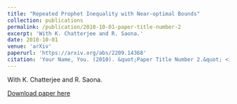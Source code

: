 ```yaml
---
title: "Repeated Prophet Inequality with Near-optimal Bounds"
collection: publications
permalink: /publication/2010-10-01-paper-title-number-2
excerpt: 'With K. Chatterjee and R. Saona.'
date: 2010-10-01
venue: 'arXiv'
paperurl: 'https://arxiv.org/abs/2209.14368'
citation: 'Your Name, You. (2010). &quot;Paper Title Number 2.&quot; <i>Journal 1</i>. 1(2).'
---
```

With K. Chatterjee and R. Saona.

[Download paper here](https://arxiv.org/abs/2209.14368)

